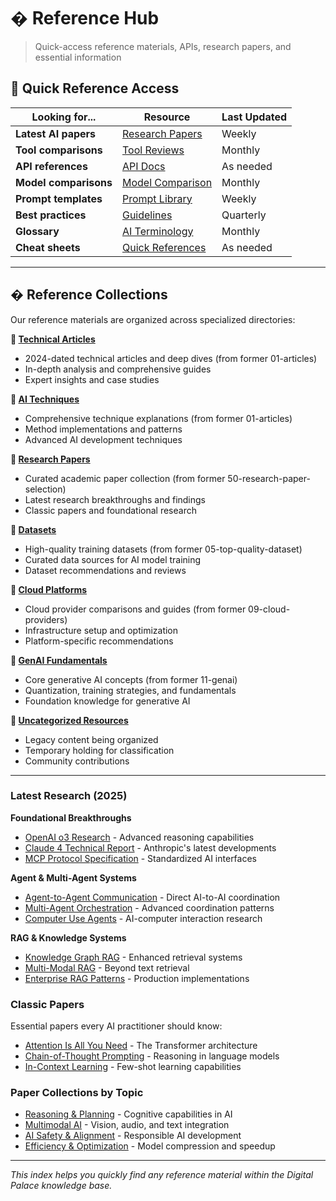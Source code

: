 # � Reference Hub

> Quick-access reference materials, APIs, research papers, and essential information

## 🎯 **Quick Reference Access**

| Looking for... | Resource | Last Updated |
|----------------|----------|--------------|
| **Latest AI papers** | [Research Papers](./research-papers.md) | Weekly |
| **Tool comparisons** | [Tool Reviews](./tool-reviews.md) | Monthly |
| **API references** | [API Docs](./api-references.md) | As needed |
| **Model comparisons** | [Model Comparison](./model-comparison.md) | Monthly |
| **Prompt templates** | [Prompt Library](./prompt-templates.md) | Weekly |
| **Best practices** | [Guidelines](./best-practices.md) | Quarterly |
| **Glossary** | [AI Terminology](./glossary.md) | Monthly |
| **Cheat sheets** | [Quick References](./cheat-sheets.md) | As needed |

---

## �️ **Reference Collections**

Our reference materials are organized across specialized directories:

**📁 [Technical Articles](./technical-articles/)**
- 2024-dated technical articles and deep dives (from former 01-articles)
- In-depth analysis and comprehensive guides
- Expert insights and case studies

**📁 [AI Techniques](./techniques/)**
- Comprehensive technique explanations (from former 01-articles)
- Method implementations and patterns
- Advanced AI development techniques

**📁 [Research Papers](./research-papers/)**
- Curated academic paper collection (from former 50-research-paper-selection)
- Latest research breakthroughs and findings
- Classic papers and foundational research

**📁 [Datasets](./datasets/)**
- High-quality training datasets (from former 05-top-quality-dataset)
- Curated data sources for AI model training
- Dataset recommendations and reviews

**📁 [Cloud Platforms](./cloud-platforms/)**
- Cloud provider comparisons and guides (from former 09-cloud-providers)
- Infrastructure setup and optimization
- Platform-specific recommendations

**📁 [GenAI Fundamentals](./genai-fundamentals/)**
- Core generative AI concepts (from former 11-genai)
- Quantization, training strategies, and fundamentals
- Foundation knowledge for generative AI

**📁 [Uncategorized Resources](./uncategorized/)**
- Legacy content being organized
- Temporary holding for classification
- Community contributions

---

### **Latest Research (2025)**

**Foundational Breakthroughs**
- [OpenAI o3 Research](./papers/o3-reasoning.md) - Advanced reasoning capabilities
- [Claude 4 Technical Report](./papers/claude-4-technical.md) - Anthropic's latest developments
- [MCP Protocol Specification](./papers/mcp-protocol.md) - Standardized AI interfaces

**Agent & Multi-Agent Systems**
- [Agent-to-Agent Communication](./papers/a2a-protocol.md) - Direct AI-to-AI coordination
- [Multi-Agent Orchestration](./papers/multi-agent-systems.md) - Advanced coordination patterns
- [Computer Use Agents](./papers/computer-use.md) - AI-computer interaction research

**RAG & Knowledge Systems**  
- [Knowledge Graph RAG](./papers/kg-rag.md) - Enhanced retrieval systems
- [Multi-Modal RAG](./papers/multimodal-rag.md) - Beyond text retrieval
- [Enterprise RAG Patterns](./papers/enterprise-rag.md) - Production implementations

### **Classic Papers**
Essential papers every AI practitioner should know:
- [Attention Is All You Need](./papers/attention-transformer.md) - The Transformer architecture
- [Chain-of-Thought Prompting](./papers/chain-of-thought.md) - Reasoning in language models
- [In-Context Learning](./papers/in-context-learning.md) - Few-shot learning capabilities

### **Paper Collections by Topic**
- [Reasoning & Planning](./papers/reasoning.md) - Cognitive capabilities in AI
- [Multimodal AI](./papers/multimodal.md) - Vision, audio, and text integration  
- [AI Safety & Alignment](./papers/safety.md) - Responsible AI development
- [Efficiency & Optimization](./papers/optimization.md) - Model compression and speedup

---

*This index helps you quickly find any reference material within the Digital Palace knowledge base.*
